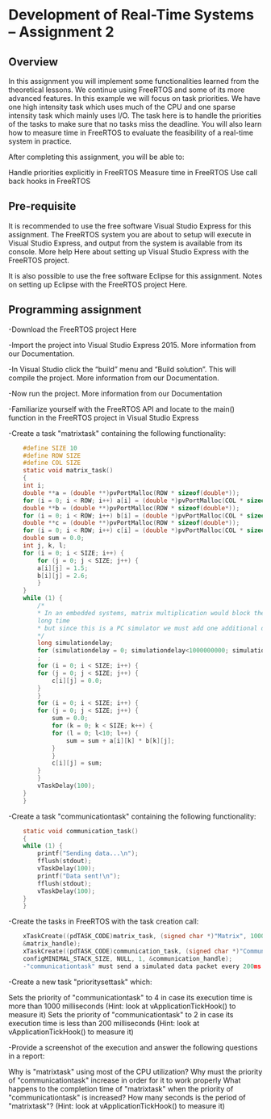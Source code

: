 # Development of Real-Time Systems – Assignment 2

## Overview

In this assignment you will implement some functionalities learned from the theoretical lessons. We continue using FreeRTOS and some of its more advanced features. In this example we will focus on task priorities. We have one high intensity task which uses much of the CPU and one sparse intensity task which mainly uses I/O. The task here is to handle the priorities of the tasks to make sure that no tasks miss the deadline. You will also learn how to measure time in FreeRTOS to evaluate the feasibility of a real-time system in practice.

After completing this assignment, you will be able to:

Handle priorities explicitly in FreeRTOS
Measure time in FreeRTOS
Use call back hooks in FreeRTOS

## Pre-requisite

It is recommended to use the free software Visual Studio Express for this assignment. The FreeRTOS system you are about to setup will execute in Visual Studio Express, and output from the system is available from its console. More help Here about setting up Visual Studio Express with the FreeRTOS project.

It is also possible to use the free software Eclipse for this assignment. Notes on setting up Eclipse with the FreeRTOS project Here.

## Programming assignment

-Download the FreeRTOS project Here

-Import the project into Visual Studio Express 2015. More information from our Documentation.

-In Visual Studio click the “build” menu and “Build solution”. This will compile the project. More information from our Documentation.

-Now run the project. More information from our Documentation

-Familiarize yourself with the FreeRTOS API and locate to the main() function in the FreeRTOS project in Visual Studio Express

-Create a task "matrixtask" containing the following functionality:
```c
    #define SIZE 10
    #define ROW SIZE
    #define COL SIZE
    static void matrix_task() 
    {
    int i;
    double **a = (double **)pvPortMalloc(ROW * sizeof(double*));
    for (i = 0; i < ROW; i++) a[i] = (double *)pvPortMalloc(COL * sizeof(double));
    double **b = (double **)pvPortMalloc(ROW * sizeof(double*));
    for (i = 0; i < ROW; i++) b[i] = (double *)pvPortMalloc(COL * sizeof(double));
    double **c = (double **)pvPortMalloc(ROW * sizeof(double*));
    for (i = 0; i < ROW; i++) c[i] = (double *)pvPortMalloc(COL * sizeof(double));
    double sum = 0.0;
    int j, k, l;
    for (i = 0; i < SIZE; i++) {
        for (j = 0; j < SIZE; j++) {
        a[i][j] = 1.5;
        b[i][j] = 2.6;
        }
    }
    while (1) {
        /*
        * In an embedded systems, matrix multiplication would block the CPU for a 
        long time
        * but since this is a PC simulator we must add one additional dummy delay.
        */
        long simulationdelay;
        for (simulationdelay = 0; simulationdelay<1000000000; simulationdelay++)
        ;
        for (i = 0; i < SIZE; i++) {
        for (j = 0; j < SIZE; j++) {
            c[i][j] = 0.0;
        }
        }
        for (i = 0; i < SIZE; i++) {
        for (j = 0; j < SIZE; j++) {
            sum = 0.0;
            for (k = 0; k < SIZE; k++) {
            for (l = 0; l<10; l++) {
                sum = sum + a[i][k] * b[k][j];
            }
            }
            c[i][j] = sum;
        }
        }
        vTaskDelay(100);
    }
    }
```
-Create a task "communicationtask" containing the following functionality:
```c
    static void communication_task()
    {
    while (1) {
        printf("Sending data...\n");
        fflush(stdout);
        vTaskDelay(100);
        printf("Data sent!\n");
        fflush(stdout);
        vTaskDelay(100);
    }
    }
```
-Create the tasks in FreeRTOS with the task creation call:
```c
    xTaskCreate((pdTASK_CODE)matrix_task, (signed char *)"Matrix", 1000, NULL, 3, 
    &matrix_handle);
    xTaskCreate((pdTASK_CODE)communication_task, (signed char *)"Communication", 
    configMINIMAL_STACK_SIZE, NULL, 1, &communication_handle);
    -"communicationtask" must send a simulated data packet every 200ms but is often blocked by matrixtask, fix this problem without changing the functionality in the tasks.
```
-Create a new task "prioritysettask" which:

Sets the priority of "communicationtask" to 4 in case its execution time is more than 1000 milliseconds (Hint: look at vApplicationTickHook() to measure it)
Sets the priority of "communicationtask" to 2 in case its execution time is less than 200 milliseconds (Hint: look at vApplicationTickHook() to measure it)

-Provide a screenshot of the execution and answer the following questions in a report:

Why is "matrixtask" using most of the CPU utilization?
Why must the priority of "communicationtask" increase in order for it to work properly
What happens to the completion time of "matrixtask" when the priority of "communicationtask" is increased?
How many seconds is the period of "matrixtask"? (Hint: look at vApplicationTickHook() to measure it)
